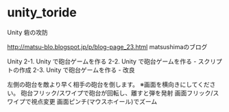 # unity_toride
Unity 砦の攻防

http://matsu-blo.blogspot.jp/p/blog-page_23.html
matsushimaのブログ

Unity
2-1. Unity で砲台ゲームを作る
2-2. Unity で砲台ゲームを作る - スクリプトの作成
2-3. Unity で砲台ゲームを作る - 改良

左側の砲台を敵より早く相手の砲台を倒します。
※画面を横向きにしてください。
砲台フリック/スワイプで砲台が回転し、離すと弾を発射
画面フリック/スワイプで視点変更
画面ピンチ(マウスホイール)でズーム
